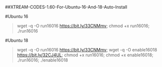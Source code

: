 ##XTREAM-CODES-1.60-For-Ubuntu-16-And-18-Auto-Install

#Ubuntu 16

> wget -q -O run16016 https://bit.ly/33CNMmv; chmod +x run16016; ./run16016

#Ubuntu 18

> wget -q -O run16016 https://bit.ly/33CNMmv; wget -q -O enable16018 https://bit.ly/32CJ4UL; chmod +x run16016; chmod +x enable16018; ./run16016; ./enable16018
